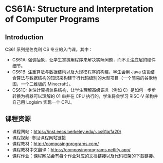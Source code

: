 # CS61A: Structure and Interpretation of Computer Programs



## Introduction

CS61 系列是伯克利 CS 专业的入门课，其中：

- CS61A: 强调抽象，让学生掌握用程序来解决实际问题，而不关注底层的硬件细节。
- CS61B: 注重算法与数据结构以及大规模程序的构建，学生会用 Java 语言结合算法与数据结构的知识来构建千行代码级别的大型项目（一个简易的谷歌地图，一个二维版的 Minecraft）。
- CS61C: 关注计算机体系结构，让学生理解高级语言（例如 C）是如何一步步转换为机器可以理解的 01 串并在 CPU 执行的，学生将会学习 RISC-V 架构并自己用 Logisim 实现一个 CPU。



## 课程资源

- 课程网站：https://inst.eecs.berkeley.edu/~cs61a/fa20/
- 课程视频: 参见课程网站链接
- 课程教材：http://composingprograms.com/
- 课程教材中文翻译：https://composingprograms.netlify.app/
- 课程作业：课程网站会有每个作业对应的文档链接以及代码框架的下载链接。
